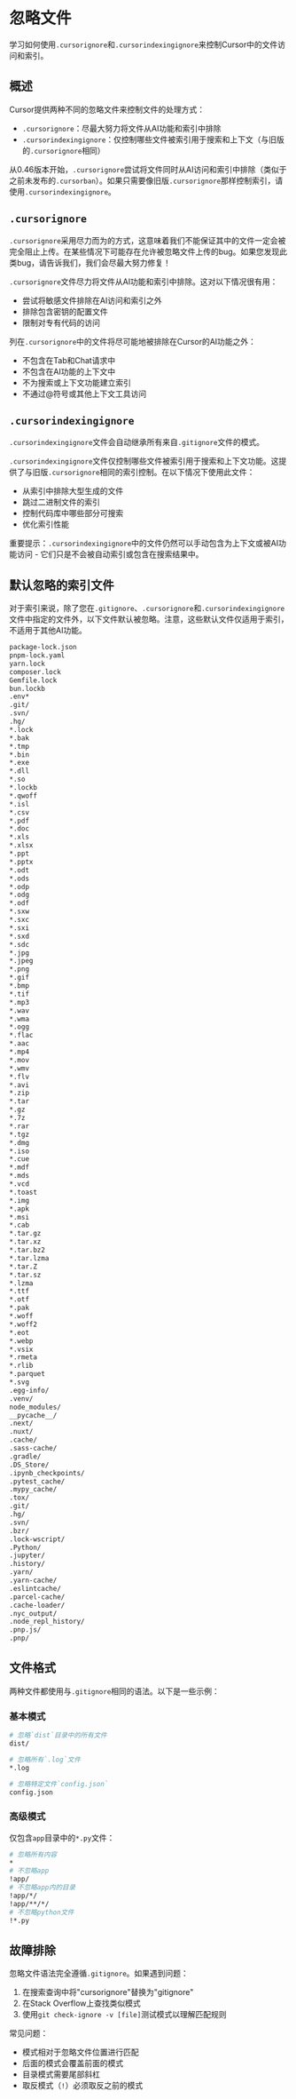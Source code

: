 # 忽略文件

学习如何使用`.cursorignore`和`.cursorindexingignore`来控制Cursor中的文件访问和索引。

## 概述

Cursor提供两种不同的忽略文件来控制文件的处理方式：

* `.cursorignore`：尽最大努力将文件从AI功能和索引中排除
* `.cursorindexingignore`：仅控制哪些文件被索引用于搜索和上下文（与旧版的`.cursorignore`相同）

从0.46版本开始，`.cursorignore`尝试将文件同时从AI访问和索引中排除（类似于之前未发布的`.cursorban`）。如果只需要像旧版`.cursorignore`那样控制索引，请使用`.cursorindexingignore`。

## `.cursorignore`

`.cursorignore`采用尽力而为的方式，这意味着我们不能保证其中的文件一定会被完全阻止上传。在某些情况下可能存在允许被忽略文件上传的bug。如果您发现此类bug，请告诉我们，我们会尽最大努力修复！

`.cursorignore`文件尽力将文件从AI功能和索引中排除。这对以下情况很有用：

* 尝试将敏感文件排除在AI访问和索引之外
* 排除包含密钥的配置文件
* 限制对专有代码的访问

列在`.cursorignore`中的文件将尽可能地被排除在Cursor的AI功能之外：

* 不包含在Tab和Chat请求中
* 不包含在AI功能的上下文中
* 不为搜索或上下文功能建立索引
* 不通过@符号或其他上下文工具访问

## `.cursorindexingignore`

`.cursorindexingignore`文件会自动继承所有来自`.gitignore`文件的模式。

`.cursorindexingignore`文件仅控制哪些文件被索引用于搜索和上下文功能。这提供了与旧版`.cursorignore`相同的索引控制。在以下情况下使用此文件：

* 从索引中排除大型生成的文件
* 跳过二进制文件的索引
* 控制代码库中哪些部分可搜索
* 优化索引性能

重要提示：`.cursorindexingignore`中的文件仍然可以手动包含为上下文或被AI功能访问 - 它们只是不会被自动索引或包含在搜索结果中。

## 默认忽略的索引文件

对于索引来说，除了您在`.gitignore`、`.cursorignore`和`.cursorindexingignore`文件中指定的文件外，以下文件默认被忽略。注意，这些默认文件仅适用于索引，不适用于其他AI功能。

```sh
package-lock.json
pnpm-lock.yaml
yarn.lock
composer.lock
Gemfile.lock
bun.lockb
.env*
.git/
.svn/
.hg/
*.lock
*.bak
*.tmp
*.bin
*.exe
*.dll
*.so
*.lockb
*.qwoff
*.isl
*.csv
*.pdf
*.doc
*.xls
*.xlsx
*.ppt
*.pptx
*.odt
*.ods
*.odp
*.odg
*.odf
*.sxw
*.sxc
*.sxi
*.sxd
*.sdc
*.jpg
*.jpeg
*.png
*.gif
*.bmp
*.tif
*.mp3
*.wav
*.wma
*.ogg
*.flac
*.aac
*.mp4
*.mov
*.wmv
*.flv
*.avi
*.zip
*.tar
*.gz
*.7z
*.rar
*.tgz
*.dmg
*.iso
*.cue
*.mdf
*.mds
*.vcd
*.toast
*.img
*.apk
*.msi
*.cab
*.tar.gz
*.tar.xz
*.tar.bz2
*.tar.lzma
*.tar.Z
*.tar.sz
*.lzma
*.ttf
*.otf
*.pak
*.woff
*.woff2
*.eot
*.webp
*.vsix
*.rmeta
*.rlib
*.parquet
*.svg
.egg-info/
.venv/
node_modules/
__pycache__/
.next/
.nuxt/
.cache/
.sass-cache/
.gradle/
.DS_Store/
.ipynb_checkpoints/
.pytest_cache/
.mypy_cache/
.tox/
.git/
.hg/
.svn/
.bzr/
.lock-wscript/
.Python/
.jupyter/
.history/
.yarn/
.yarn-cache/
.eslintcache/
.parcel-cache/
.cache-loader/
.nyc_output/
.node_repl_history/
.pnp.js/
.pnp/
```

## 文件格式

两种文件都使用与`.gitignore`相同的语法。以下是一些示例：

### 基本模式

```sh
# 忽略`dist`目录中的所有文件
dist/

# 忽略所有`.log`文件
*.log

# 忽略特定文件`config.json`
config.json
```

### 高级模式

仅包含`app`目录中的`*.py`文件：

```sh
# 忽略所有内容
*
# 不忽略app
!app/
# 不忽略app内的目录
!app/*/
!app/**/*/
# 不忽略python文件
!*.py
```

## 故障排除

忽略文件语法完全遵循`.gitignore`。如果遇到问题：

1. 在搜索查询中将"cursorignore"替换为"gitignore"
2. 在Stack Overflow上查找类似模式
3. 使用`git check-ignore -v [file]`测试模式以理解匹配规则

常见问题：

* 模式相对于忽略文件位置进行匹配
* 后面的模式会覆盖前面的模式
* 目录模式需要尾部斜杠
* 取反模式（`!`）必须取反之前的模式 